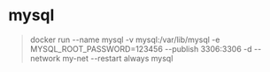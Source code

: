 # mysql

> docker run --name mysql -v mysql:/var/lib/mysql -e MYSQL_ROOT_PASSWORD=123456 --publish 3306:3306 -d --network my-net --restart always mysql